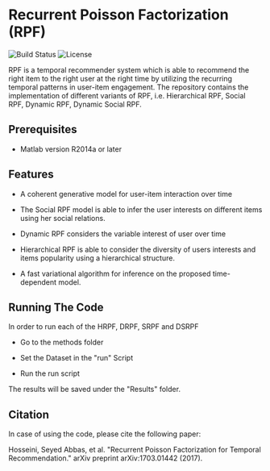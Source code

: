 # Recurrent Poisson Factorization (RPF)
![Build Status](https://img.shields.io/teamcity/codebetter/bt428.svg)
![License](https://img.shields.io/badge/license-BSD-blue.svg)

RPF is a temporal recommender system which is able to recommend the right item to the right user at the right time by utilizing the recurring temporal patterns in user-item engagement. The repository contains the implementation of different variants of RPF, i.e. Hierarchical RPF, Social RPF, Dynamic RPF, Dynamic Social RPF.


## Prerequisites

- Matlab version R2014a or later

## Features

-  A coherent generative model for user-item interaction over time

- The Social RPF model is able to infer the user interests on different items using her social relations.

- Dynamic RPF considers the variable interest of user over time

- Hierarchical RPF is able to consider the diversity of users interests and items popularity using a hierarchical structure.

- A fast variational algorithm for inference on the proposed time-dependent model.

## Running The Code

In order to run each of the HRPF, DRPF, SRPF and DSRPF

- Go to the methods folder

- Set the Dataset in the "run" Script

- Run the run script


The results will be saved under the "Results" folder.

## Citation 

In case of using the code, please cite the following paper:

Hosseini, Seyed Abbas, et al. "Recurrent Poisson Factorization for Temporal Recommendation." arXiv preprint arXiv:1703.01442 (2017).
